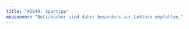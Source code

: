 ```yaml
---
title: "#2849: Spartipp"
mouseover: "Notizbücher sind daher besonders zur Lektüre empfohlen."
---
```

